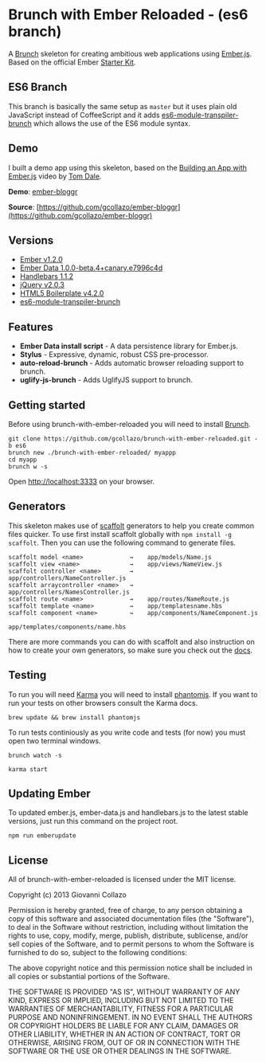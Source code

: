 # Brunch with Ember Reloaded - (es6 branch)

A [Brunch](http://brunch.io) skeleton for creating ambitious web applications using [Ember.js](http://emberjs.com). Based on the official Ember [Starter Kit](https://github.com/emberjs/starter-kit/archive/master.zip).

## ES6 Branch
This branch is basically the same setup as `master` but it uses plain old JavaScript instead of CoffeeScript and it adds [es6-module-transpiler-brunch](https://github.com/gcollazo/es6-module-transpiler-brunch) which allows the use of the ES6 module syntax.

## Demo

I built a demo app using this skeleton, based on the [Building an App with Ember.js](http://www.youtube.com/watch?v=Ga99hMi7wfY) video by [Tom Dale](http://twitter.com/tomdale).

**Demo**: [ember-bloggr](http://dev.gcollazo.com/ember-bloggr)

**Source**: [https://github.com/gcollazo/ember-bloggr](https://github.com/gcollazo/ember-bloggr)

## Versions
- [Ember v1.2.0](http://emberjs.com)
- [Ember Data 1.0.0-beta.4+canary.e7996c4d](https://github.com/emberjs/data)
- [Handlebars 1.1.2](http://handlebarsjs.com)
- [jQuery v2.0.3](http://jquery.com)
- [HTML5 Boilerplate v4.2.0](http://html5boilerplate.com)
- [es6-module-transpiler-brunch](https://github.com/gcollazo/es6-module-transpiler-brunch)

## Features

- **Ember Data install script** - A data persistence library for Ember.js.
- **Stylus** - Expressive, dynamic, robust CSS pre-processor.
- **auto-reload-brunch** - Adds automatic browser reloading support to brunch.
- **uglify-js-brunch** - Adds UglifyJS support to brunch.

## Getting started

Before using brunch-with-ember-reloaded you will need to install [Brunch](http://brunch.io/).

```
git clone https://github.com/gcollazo/brunch-with-ember-reloaded.git -b es6
brunch new ./brunch-with-ember-reloaded/ myappp
cd myapp
brunch w -s
```
Open [http://localhost:3333](http://localhost:3333) on your browser.

## Generators

This skeleton makes use of [scaffolt](https://github.com/paulmillr/scaffolt#readme) generators to help you create common files quicker. To use first install scaffolt globally with `npm install -g scaffolt`. Then you can use the following command to generate files.

```
scaffolt model <name>             →    app/models/Name.js
scaffolt view <name>              →    app/views/NameView.js
scaffolt controller <name>        →    app/controllers/NameController.js
scaffolt arraycontroller <name>	  →    app/controllers/NamesController.js
scaffolt route <name>             →    app/routes/NameRoute.js
scaffolt template <name>          →    app/templatesname.hbs
scaffolt component <name>         →    app/components/NameComponent.js
                                       app/templates/components/name.hbs
```

There are more commands you can do with scaffolt and also instruction on how to create your own generators, so make sure you check out the [docs](https://github.com/paulmillr/scaffolt#readme).

## Testing

To run you will need [Karma](https://github.com/karma-runner) you will need to install [phantomjs](https://github.com/ariya/phantomjs). If you want to run your tests on other browsers consult the Karma docs.

```
brew update && brew install phantomjs
```

To run tests continiously as you write code and tests (for now) you must open two terminal windows.

```
brunch watch -s
```

```
karma start
```

## Updating Ember

To updated ember.js, ember-data.js and handlebars.js to the latest stable versions, just run this command on the project root.

```
npm run emberupdate
```

## License

All of brunch-with-ember-reloaded is licensed under the MIT license.

Copyright (c) 2013 Giovanni Collazo

Permission is hereby granted, free of charge, to any person obtaining a copy of this software and associated documentation files (the "Software"), to deal in the Software without restriction, including without limitation the rights to use, copy, modify, merge, publish, distribute, sublicense, and/or sell copies of the Software, and to permit persons to whom the Software is furnished to do so, subject to the following conditions:

The above copyright notice and this permission notice shall be included in all copies or substantial portions of the Software.

THE SOFTWARE IS PROVIDED "AS IS", WITHOUT WARRANTY OF ANY KIND, EXPRESS OR IMPLIED, INCLUDING BUT NOT LIMITED TO THE WARRANTIES OF MERCHANTABILITY, FITNESS FOR A PARTICULAR PURPOSE AND NONINFRINGEMENT. IN NO EVENT SHALL THE AUTHORS OR COPYRIGHT HOLDERS BE LIABLE FOR ANY CLAIM, DAMAGES OR OTHER LIABILITY, WHETHER IN AN ACTION OF CONTRACT, TORT OR OTHERWISE, ARISING FROM, OUT OF OR IN CONNECTION WITH THE SOFTWARE OR THE USE OR OTHER DEALINGS IN THE SOFTWARE.

